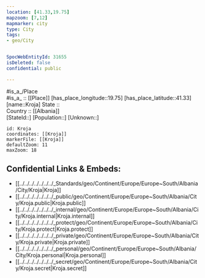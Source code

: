 ```yaml
---
location: [41.33,19.75] 
mapzoom: [7,12] 
mapmarker: city 
type: City
tags:
- geo/City


SpocWebEntityId: 31655
isDeleted: false
confidential: public

---
```

#is_a_/Place  
#is_a_ :: [[Place]] 
[has_place_longitude::19.75] 
[has_place_latitude::41.33] 
[name::Kroja] 
State ::  
Country :: [[Albania]]  
[StateId::] 
[Population::] 
[Unknown::] 


```leaflet
id: Kroja
coordinates: [[Kroja]] 
markerFile: [[Kroja]] 
defaultZoom: 11 
maxZoom: 18
```


## Confidential Links & Embeds: 
- [[../../../../../../../_Standards/geo/Continent/Europe/Europe~South/Albania/City/Kroja|Kroja]] 
- [[../../../../../../../_public/geo/Continent/Europe/Europe~South/Albania/City/Kroja.public|Kroja.public]] 
- [[../../../../../../../_internal/geo/Continent/Europe/Europe~South/Albania/City/Kroja.internal|Kroja.internal]] 
- [[../../../../../../../_protect/geo/Continent/Europe/Europe~South/Albania/City/Kroja.protect|Kroja.protect]] 
- [[../../../../../../../_private/geo/Continent/Europe/Europe~South/Albania/City/Kroja.private|Kroja.private]] 
- [[../../../../../../../_personal/geo/Continent/Europe/Europe~South/Albania/City/Kroja.personal|Kroja.personal]] 
- [[../../../../../../../_secret/geo/Continent/Europe/Europe~South/Albania/City/Kroja.secret|Kroja.secret]] 
